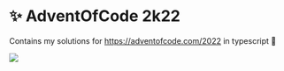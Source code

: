 # ✨ AdventOfCode 2k22

Contains my solutions for https://adventofcode.com/2022 in typescript 🎄

![](https://files.catbox.moe/cn67dy.png)
